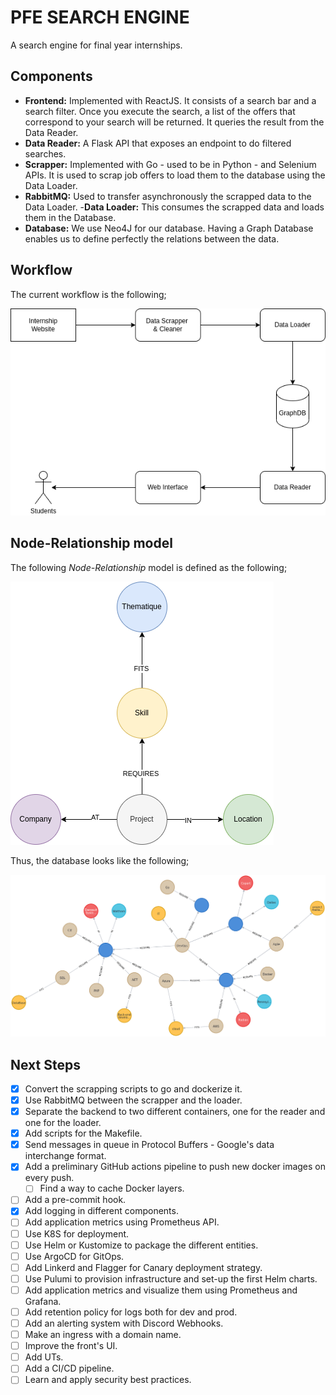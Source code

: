# PFE SEARCH ENGINE

A search engine for final year internships.

## Components

- __Frontend:__ Implemented with ReactJS. It consists of a search bar and a search filter. Once you execute the search, a list of the offers that correspond to your search will be returned. It queries the result from the Data Reader.
- __Data Reader:__ A Flask API that exposes an endpoint to do filtered searches.
- __Scrapper:__ Implemented with Go - used to be in Python - and Selenium APIs. It is used to scrap job offers to load them to the database using the Data Loader.
- __RabbitMQ:__ Used to transfer asynchronously the scrapped data to the Data Loader.
-__Data Loader:__ This consumes the scrapped data and loads them in the Database.
- __Database:__ We use Neo4J for our database. Having a Graph Database enables us to define perfectly the relations between the data.

## Workflow

The current workflow is the following;

![workflow](assets/whatwehavenow_archi.png)

## Node-Relationship model

The following _Node-Relationship_ model is defined as the following;

![node-rel-model](assets/NodeDiagram.png)

Thus, the database looks like the following;

![graph](assets/graph.png)

## Next Steps

- [x] Convert the scrapping scripts to go and dockerize it.
- [x] Use RabbitMQ between the scrapper and the loader.
- [x] Separate the backend to two different containers, one for the reader and one for the loader.
- [x] Add scripts for the Makefile.
- [x] Send messages in queue in Protocol Buffers - Google's data interchange format.
- [x] Add a preliminary GitHub actions pipeline to push new docker images on every push.
  - [ ] Find a way to cache Docker layers.
- [ ] Add a pre-commit hook.
- [x] Add logging in different components.
- [ ] Add application metrics using Prometheus API.
- [ ] Use K8S for deployment.
- [ ] Use Helm or Kustomize to package the different entities.
- [ ] Use ArgoCD for GitOps.
- [ ] Add Linkerd and Flagger for Canary deployment strategy.
- [ ] Use Pulumi to provision infrastructure and set-up the first Helm charts.
- [ ] Add application metrics and visualize them using Prometheus and Grafana.
- [ ] Add retention policy for logs both for dev and prod.
- [ ] Add an alerting system with Discord Webhooks.
- [ ] Make an ingress with a domain name.
- [ ] Improve the front's UI.
- [ ] Add UTs.
- [ ] Add a CI/CD pipeline.
- [ ] Learn and apply security best practices.
